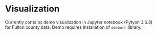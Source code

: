 # Visualization

Currently contains demo visualization in Jupyter notebook (Pytyon 3.6.3) for Fulton county data.
Demo requires installation of `seaborn` library.